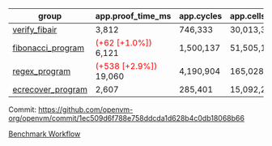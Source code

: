| group | app.proof_time_ms | app.cycles | app.cells_used | leaf.proof_time_ms | leaf.cycles | leaf.cells_used |
| -- | -- | -- | -- | -- | -- | -- |
| [verify_fibair](https://github.com/openvm-org/openvm/blob/benchmark-results/benchmarks-pr/1206/verify_fibair-1ec509d6f788e758ddcda1d628b4c0db18068b66.md) | 3,812 |  746,333 |  30,013,314 |- | - | - |
| [fibonacci_program](https://github.com/openvm-org/openvm/blob/benchmark-results/benchmarks-pr/1206/fibonacci-1ec509d6f788e758ddcda1d628b4c0db18068b66.md) |<span style='color: red'>(+62 [+1.0%])</span> 6,121 |  1,500,137 |  51,505,102 |- | - | - |
| [regex_program](https://github.com/openvm-org/openvm/blob/benchmark-results/benchmarks-pr/1206/regex-1ec509d6f788e758ddcda1d628b4c0db18068b66.md) |<span style='color: red'>(+538 [+2.9%])</span> 19,060 |  4,190,904 |  165,028,173 |- | - | - |
| [ecrecover_program](https://github.com/openvm-org/openvm/blob/benchmark-results/benchmarks-pr/1206/ecrecover-1ec509d6f788e758ddcda1d628b4c0db18068b66.md) | 2,607 |  285,401 |  15,092,297 |- | - | - |


Commit: https://github.com/openvm-org/openvm/commit/1ec509d6f788e758ddcda1d628b4c0db18068b66

[Benchmark Workflow](https://github.com/openvm-org/openvm/actions/runs/12726808778)
